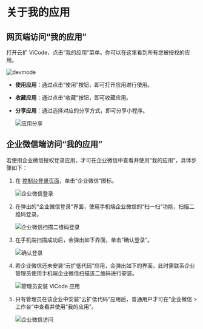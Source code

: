 # 关于我的应用

## 网页端访问“我的应用”

打开云扩 ViCode，点击“我的应用”菜单。你可以在这里看到所有您被授权的应用。

![devmode](https://docimages.blob.core.chinacloudapi.cn/images/Kris/Apps/myapp20211125.png)

- **使用应用**：通过点击“使用”按钮，即可打开应用进行使用。
- **收藏应用**：通过点击“收藏”按钮，即可收藏应用。
- **分享应用**：通过选择对应的分享方式，即可分享小程序。

    ![应用分享](https://docimages.blob.core.chinacloudapi.cn/images/Kris/Apps/sharemypanel20210326.png)

## 企业微信端访问“我的应用”

若使用企业微信授权登录应用，才可在企业微信中查看并使用“我的应用”，具体步骤如下：

1. 在 [控制台登录页面](https://console.encoo.com/)，单击“企业微信”图标。

    ![企业微信登录](https://docimages.blob.core.chinacloudapi.cn/images/Kris/Apps/enterprisewechat20210716.png)

2. 在弹出的“企业微信登录”界面，使用手机端企业微信的“扫一扫”功能，扫描二维码登录。

    ![企业微信扫描二维码登录](https://docimages.blob.core.chinacloudapi.cn/images/Kris/Apps/enterprisewechatscan20210716.png)

3. 在手机端扫描成功后，会弹出如下界面，单击“确认登录”。

    ![确认登录](https://docimages.blob.core.chinacloudapi.cn/images/Kris/Apps/confirmlogin20210716.png)

4. 若企业微信还未安装“云扩低代码”应用，会弹出如下的界面，此时需联系企业管理员使用手机端企业微信扫描该二维码进行安装。

    ![管理员安装 ViCode 应用](https://docimages.blob.core.chinacloudapi.cn/images/Kris/Apps/admininstallapps20210716.png)

5. 只有管理员在该企业中安装“云扩低代码”应用后，普通用户才可在“企业微信 > 工作台”中查看并使用“我的应用”。

    ![企业微信访问](https://docimages.blob.core.chinacloudapi.cn/images/Kris/Apps/mypanelbywechat20210326.png)
